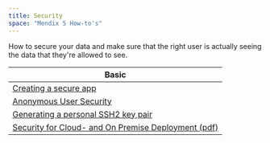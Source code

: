 ```yaml
---
title: Security
space: "Mendix 5 How-to's"
---
```


How to secure your data and make sure that the right user is actually seeing the data that they're allowed to see.

| Basic
| ----------------------------------------------------
| [Creating a secure app](creating-a-secure-app)
| [Anonymous User Security](anonymous-user-security)
| [Generating a personal SSH2 key pair](generating-a-personal-ssh2-key-pair)
| [Security for Cloud- and On Premise Deployment (pdf)](http://ww2.mendix.com/rs/mendix/images/Mendix-Security-for-Cloud-and-on-Premise-Deployment.pdf)
